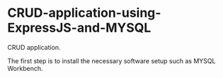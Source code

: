 # CRUD-application-using-ExpressJS-and-MYSQL
CRUD application.

The first step is to install the necessary software setup such as MYSQL Workbench.
